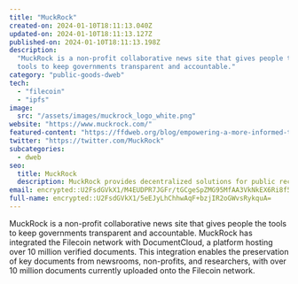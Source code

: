 ```yaml
---
title: "MuckRock"
created-on: 2024-01-10T18:11:13.040Z
updated-on: 2024-01-10T18:11:13.127Z
published-on: 2024-01-10T18:11:13.198Z
description:
  "MuckRock is a non-profit collaborative news site that gives people the
  tools to keep governments transparent and accountable."
category: "public-goods-dweb"
tech:
  - "filecoin"
  - "ipfs"
image:
  src: "/assets/images/muckrock_logo_white.png"
website: "https://www.muckrock.com/"
featured-content: "https://ffdweb.org/blog/empowering-a-more-informed-transparent-society-with-decentralized-technology/"
twitter: "https://twitter.com/MuckRock"
subcategories:
  - dweb
seo:
  title: MuckRock
  description: MuckRock provides decentralized solutions for public records and transparency.
email: encrypted::U2FsdGVkX1/M4EUDPR7JGFr/tGCgeSpZMG95MfAA3VkNkEX6Ri8f5FxqSBia97v0
full-name: encrypted::U2FsdGVkX1/5eEJyLhChhwAqF+bzjIR2oGWvsRykquA=
---
```


MuckRock is a non-profit collaborative news site that gives people the tools to keep governments transparent and accountable. MuckRock has integrated the Filecoin network with DocumentCloud, a platform hosting over 10 million verified documents. This integration enables the preservation of key documents from newsrooms, non-profits, and researchers, with over 10 million documents currently uploaded onto the Filecoin network.
